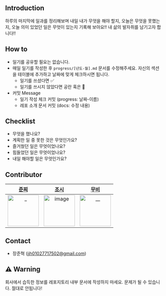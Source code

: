 ## Introduction
하루의 마지막에 일과를 정리해보며 내일 내가 무엇을 해야 할지, 오늘은 무엇을 못했는지, 오늘 의미 있었던 일은 무엇이 있는지 기록해 보아요!! 내 삶의 발자취를 남기고자 합니다!!

## How to
- 일기를 공유할 필요는 없습니다.
- 매일 일기를 작성한 후 `progress/[년도-월].md` 문서를 수정해주세요. 자신의 섹션을 테이블에 추가하고 날짜에 맞게 체크하시면 됩니다. 
  - 일기를 쓰셨다면 ✅
  - 일기를 쓰시지 않았다면 공란 혹은 🐶
- 커밋 Message
  - 일기 작성 체크 커밋 (progress: 날짜-이름)
  - 레포 소개 문서 커밋 (docs: 수정 내용)

## Checklist
- 무엇을 했나요?
- 계획한 일 중 못한 것은 무엇인가요?
- 즐거웠던 일은 무엇이었나요?
- 힘들었던 일은 무엇이었나요?
- 내일 해야할 일은 무엇인가요?

## Contributor
| [준찌](https://github.com/juunzzi) |[조시](https://github.com/hyunrrr)|[무비](https://github.com/byhhh2)|
|:---:|:---:|:---:| 
|<img src="https://avatars.githubusercontent.com/u/78349600?v=4" width=100px alt="_"/>|<img width=100px alt="image" src="https://avatars.githubusercontent.com/u/54316950?v=4">|<img width=100px alt="__" src="https://avatars.githubusercontent.com/u/52737532?v=4">|

## Contact
- 장준혁 (jjh01027717502@gmail.com)

## ⚠️ Warning
 회사에서 습득한 정보를 레포지토리 내부 문서에 작성하지 마세요. 문제가 될 수 있습니다. 절대로 안됩니다!
